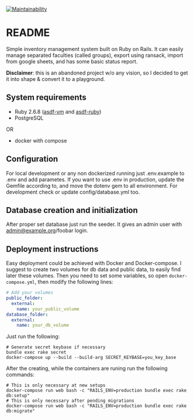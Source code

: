 [![Maintainability](https://api.codeclimate.com/v1/badges/afb57353632e7743da3f/maintainability)](https://codeclimate.com/github/falusi94/leltar/maintainability)

# README

Simple inventory management system built on Ruby on Rails. It can easily manage separated faculties (called groups), export using ransack, import from google sheets, and has some basic status report.

**Disclaimer**: this is an abandoned project w/o any vision, so I decided to get it into shape & convert it to a playground.

## System requirements
* Ruby 2.6.8 ([asdf-vm](https://asdf-vm.com/#/core-manage-asdf-vm) and [asdf-ruby](https://github.com/asdf-vm/asdf-ruby))
* PostgreSQL

OR

* docker with compose

## Configuration
For local development or any non dockerized running just .env.example to .env and add parametes. If you want to use .env in production, update the Gemfile according to, and move the dotenv gem to all environment. For development check or update config/database.yml too.

## Database creation and initialization
After proper set database just run the seeder. It gives an admin user with admin@example.org/foobar login.


## Deployment instructions
Easy deployment could be achieved with Docker and Docker-compose. I suggest to create two volumes for db data and public data, to easily find later these volumes. Then you need to set some variables, so open `docker-compose.yml`, then modify the following lines:

```yaml
# Add your volumes
public_folder:
  external:
    name: your_public_volume
database_folder:
  external:
    name: your_db_volume
```

Just run the following:

```shell
# Generate secret keybase if necessary
bundle exec rake secret
docker-compose up --build --build-arg SECRET_KEYBASE=you_key_base
```

After the creating, while the containers are runing run the following commands:

```shell
# This is only necessary at new setups
docker-compose run web bash -c "RAILS_ENV=production bundle exec rake db:setup"
# This is only necessary after pending migrations
docker-compose run web bash -c "RAILS_ENV=production bundle exec rake db:migrate"
```
